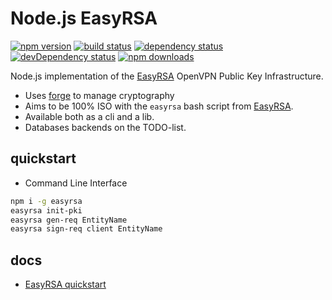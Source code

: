 # Node.js EasyRSA

[![npm version](https://img.shields.io/npm/v/easyrsa.svg)](https://www.npmjs.com/package/easyrsa)
[![build status](http://img.shields.io/travis/mgcrea/node-easyrsa/master.svg?style=flat)](http://travis-ci.org/mgcrea/node-easyrsa)
[![dependency status](http://img.shields.io/david/dev/mgcrea/node-easyrsa.svg?style=flat)](https://david-dm.org/mgcrea/node-easyrsa)
[![devDependency status](http://img.shields.io/david/dev/mgcrea/node-easyrsa.svg?style=flat)](https://david-dm.org/mgcrea/node-easyrsa#info=devDependencies)
[![npm downloads](https://img.shields.io/npm/dm/easyrsa.svg)](https://www.npmjs.com/package/easyrsa)

Node.js implementation of the [EasyRSA](https://github.com/OpenVPN/easy-rsa) OpenVPN Public Key Infrastructure.

- Uses [forge](https://github.com/digitalbazaar/forge) to manage cryptography
- Aims to be 100% ISO with the `easyrsa` bash script from [EasyRSA](https://github.com/OpenVPN/easy-rsa).
- Available both as a cli and a lib.
- Databases backends on the TODO-list.

## quickstart

- Command Line Interface

```bash
npm i -g easyrsa
easyrsa init-pki
easyrsa gen-req EntityName
easyrsa sign-req client EntityName
```

## docs

- [EasyRSA quickstart](https://github.com/OpenVPN/easy-rsa/blob/master/README.quickstart.md)
